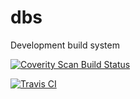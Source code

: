 # dbs
Development build system 

<a href="https://scan.coverity.com/projects/ggeorgiev-dbs"><img alt="Coverity Scan Build Status" src="https://scan.coverity.com/projects/7459/badge.svg"/></a>

<a href="https://travis-ci.org/ggeorgiev/dbs"><img alt="Travis CI" src="https://travis-ci.org/ggeorgiev/dbs.svg?branch=master"/></a>

